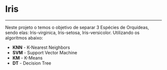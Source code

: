 # Iris

---

  Neste projeto o temos o objetivo de separar 3 Espécies de Orquídeas, sendo elas: Iris-virginica, Iris-setosa, Iris-versicolor. Utilizando os algoritmos abaixo: 
    
   * **KNN** - K-Nearest Neighbors
   * **SVM** - Support Vector Machine
   * **KM** - K-Means
   * **DT** - Decision Tree
